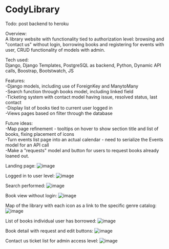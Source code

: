 # CodyLibrary  
Todo: post backend to heroku  

Overview:  
A library website with functionality tied to authorization level: browsing and "contact us" without login, borrowing books and registering for events with user, CRUD functionality of models with admin. 

Tech used:  
Django, Django Templates, PostgreSQL as backend, Python, Dynamic API calls, Boostrap, Bootstwatch, JS

Features:  
-Django models, including use of ForeignKey and ManytoMany  
-Search function through books model, including linked field  
-Ticketing system with contact model having issue, resolved status, last contact  
-Display list of books tied to current user logged in  
-Views pages based on filter through the database  

Future ideas:  
-Map page refinement - tooltips on hover to show section title and list of books, fixing placement of icons  
-Turn events list page into an actual calendar - need to serialize the Events model for an API call  
-Make a "requests" model and button for users to request books already loaned out.    

Landing page:
![image](https://github.com/codysharma/CodyLibrary/assets/123990673/01d06670-d109-4288-89e9-7464fab0048f)

Logged in to user level:
![image](https://github.com/codysharma/CodyLibrary/assets/123990673/acc9d0b5-96e0-4c37-a77f-5c7b838edd7d)

Search performed:
![image](https://github.com/codysharma/CodyLibrary/assets/123990673/2332fc85-f6eb-43ba-a73b-547d3bf5ee2d)

Book view without login:
![image](https://github.com/codysharma/CodyLibrary/assets/123990673/cf08ddce-a454-49d4-8049-27783a552d11)

Map of the library with each icon as a link to the specific genre catalog:
![image](https://github.com/codysharma/CodyLibrary/assets/123990673/5a6de4ed-3326-4a57-8c83-f3d31393664c)

List of books individual user has borrowed:
![image](https://github.com/codysharma/CodyLibrary/assets/123990673/f9df39e6-bb9f-457d-9866-def9b8d3b0c0)

Book detail with request and edit buttons:
![image](https://github.com/codysharma/CodyLibrary/assets/123990673/66410278-2d51-4948-a417-3b491d3127bb)

Contact us ticket list for admin access level:
![image](https://github.com/codysharma/CodyLibrary/assets/123990673/b2c0b292-2e54-4377-81be-66f3b8d80e44)
